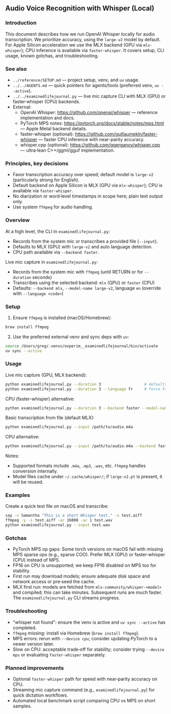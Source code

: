 ## Audio Voice Recognition with Whisper (Local)

### Introduction
This document describes how we run OpenAI Whisper locally for audio transcription. We prioritize accuracy, using the `large-v2` model by default. For Apple Silicon acceleration we use the MLX backend (GPU via `mlx-whisper`); CPU inference is available via `faster-whisper`. It covers setup, CLI usage, known gotchas, and troubleshooting.

### See also
- `../reference/SETUP.md` — project setup, venv, and `uv` usage.
- `../../AGENTS.md` — quick pointers for agents/tools (preferred venv, `uv --active`).
 - `../../examinedlifejournal.py` — live mic capture CLI with MLX (GPU) or faster‑whisper (CPU) backends.
- External:
  - OpenAI Whisper: https://github.com/openai/whisper — reference implementation and docs.
  - PyTorch MPS notes: https://pytorch.org/docs/stable/notes/mps.html — Apple Metal backend details.
  - faster-whisper (optional): https://github.com/guillaumekln/faster-whisper — faster CPU inference with near-parity accuracy.
  - whisper.cpp (optional): https://github.com/ggerganov/whisper.cpp — ultra‑lean C++/ggml/gguf implementation.

### Principles, key decisions
- Favor transcription accuracy over speed; default model is `large-v2` (particularly strong for English).
- Default backend on Apple Silicon is MLX (GPU via `mlx-whisper`); CPU is available via `faster-whisper`.
- No diarization or word‑level timestamps in scope here; plain text output only.
- Use system `ffmpeg` for audio handling.

### Overview
At a high level, the CLI in `examinedlifejournal.py`:
- Records from the system mic or transcribes a provided file (`--input`).
- Defaults to MLX (GPU) with `large-v2` and auto language detection.
- CPU path available via `--backend faster`.

Live mic capture in `examinedlifejournal.py`:
- Records from the system mic with `ffmpeg` (until RETURN or for `--duration` seconds)
- Transcribes using the selected backend: `mlx` (GPU) or `faster` (CPU)
- Defaults: `--backend mlx`, `--model-name large-v2`, language `en` (override with `--language <code>`)

### Setup
1) Ensure `ffmpeg` is installed (macOS/Homebrew):
```bash
brew install ffmpeg
```
2) Use the preferred external venv and sync deps with `uv`:
```bash
source /Users/greg/.venvs/experim__examinedlifejournal/bin/activate
uv sync --active
```

### Usage
Live mic capture (GPU, MLX backend):
```bash
python examinedlifejournal.py --duration 3                   # defaults to MLX + large-v2, language en
python examinedlifejournal.py --duration 3 --language fr     # force French
```

CPU (faster-whisper) alternative:
```bash
python examinedlifejournal.py --duration 3 --backend faster --model-name large-v2 --compute-type int8_float16
```

Basic transcription from file (default MLX):
```bash
python examinedlifejournal.py --input /path/to/audio.m4a
```
CPU alternative:
```bash
python examinedlifejournal.py --input /path/to/audio.m4a --backend faster
```
Notes:
- Supported formats include `.m4a`, `.mp3`, `.wav`, etc. `ffmpeg` handles conversion internally.
- Model files cache under `~/.cache/whisper/`; if `large-v2.pt` is present, it will be reused.

### Examples
Create a quick test file on macOS and transcribe:
```bash
say -v Samantha "This is a short Whisper test." -o test.aiff
ffmpeg -y -i test.aiff -ar 16000 -ac 1 test.wav
python examinedlifejournal.py --input test.wav
```

### Gotchas
- PyTorch MPS op gaps: Some torch versions on macOS fail with missing MPS sparse ops (e.g., sparse COO). Prefer MLX (GPU) or faster‑whisper (CPU) instead of MPS.
- FP16 on CPU is unsupported; we keep FP16 disabled on MPS too for stability.
- First run may download models; ensure adequate disk space and network access or pre‑seed the cache.
- MLX first run: models are fetched from `mlx-community/whisper-<model>` and compiled; this can take minutes. Subsequent runs are much faster. The `examinedlifejournal.py` CLI streams progress.

### Troubleshooting
- "whisper not found": ensure the venv is active and `uv sync --active` has completed.
- `ffmpeg` missing: install via Homebrew (`brew install ffmpeg`).
- MPS errors: rerun with `--device cpu`; consider updating PyTorch to a newer version later.
- Slow on CPU: acceptable trade‑off for stability; consider trying `--device mps` or evaluating `faster-whisper` separately.

### Planned improvements
- Optional `faster-whisper` path for speed with near‑parity accuracy on CPU.
- Streaming mic capture command (e.g., `examinedlifejournal.py`) for quick dictation workflows.
- Automated local benchmark script comparing CPU vs MPS on short samples.



